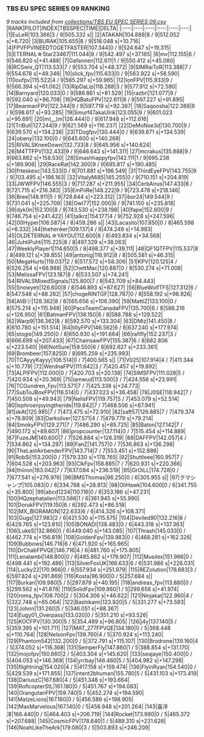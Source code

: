 ### TBS EU SPEC SERIES 09 RANKING
*9 tracks included from [collections/TBS EU SPEC SERIES 09.csv](/collections/TBS%20EU%20SPEC%20SERIES%2009.csv)*
|RANK|PILOT|INDEX|TBSSPEC|TIME|DELTA|
|:---:|:---|:---:|:---:|:---:|---:|
|1|EuLeR|103.366|3 / 9|505.332 s||
|2|ATAKAN|104.888|8 / 9|512.052 s|+6.720|
|3|BURAK|105.655|8 / 9|516.048 s|+10.716|
|4|FPVFPVINEEDTOGETFASTER|107.344|0 / 9|524.647 s|+19.315|
|5|ETERNAL☆Star23467|111.044|9 / 9|542.497 s|+37.165|
|6|mv|112.155|6 / 9|546.820 s|+41.488|
|7|Gafannen|112.611|1 / 9|550.412 s|+45.080|
|8|RCSwix_QT|113.533|7 / 9|553.704 s|+48.372|
|9|SIMRaiToR|113.388|7 / 9|554.678 s|+49.346|
|10|slick_fpv|115.633|0 / 9|563.922 s|+58.590|
|11|loufpv|115.522|4 / 9|565.297 s|+59.965|
|12|IonFPV|115.933|9 / 9|566.394 s|+61.062|
|13|RipDaLip|118.288|3 / 9|577.912 s|+72.580|
|14|Barnyard|120.033|0 / 9|586.861 s|+81.529|
|15|razbri|121.077|9 / 9|592.040 s|+86.708|
|16|HQBatuFPV|122.611|8 / 9|597.227 s|+91.895|
|17|BearmanFPV|122.344|9 / 9|597.719 s|+92.387|
|18|Saqoosha|122.388|9 / 9|598.617 s|+93.285|
|19|Smurf47akaUlrik|123.055|9 / 9|601.023 s|+95.691|
|20|m(__)m|126.444|0 / 9|617.948 s|+112.616|
|21|TriBull|127.244|9 / 9|621.569 s|+116.237|
|22|DeMoNse3d|130.700|9 / 9|639.570 s|+134.238|
|23|TDogfpv|130.444|0 / 9|639.871 s|+134.539|
|24|obeny|132.100|0 / 9|645.600 s|+140.268|
|25|RIVALSKneeDown|132.733|8 / 9|645.956 s|+140.624|
|26|M4TTFPV|132.433|9 / 9|646.643 s|+141.311|
|27|mcrakus|135.888|9 / 9|663.862 s|+158.530|
|28|Smashhappyfpv|142.111|1 / 9|695.238 s|+189.906|
|29|RaceRat|142.300|9 / 9|695.817 s|+190.485|
|30|frteskesc|143.533|0 / 9|701.881 s|+196.549|
|31|ThirdEyeFPV|143.755|9 / 9|703.495 s|+198.163|
|32|VitalyMi85|145.255|0 / 9|710.151 s|+204.819|
|33|JWWFPV|146.555|3 / 9|717.287 s|+211.955|
|34|CerbAirus|147.433|8 / 9|721.715 s|+216.383|
|35|EmPiiRe|148.222|9 / 9|723.478 s|+218.146|
|36|Bree|148.911|5 / 9|728.644 s|+223.312|
|37|ibor24|149.544|9 / 9|731.041 s|+225.709|
|38|Owl77|152.000|6 / 9|741.150 s|+235.818|
|39|dyk0n|152.100|8 / 9|743.530 s|+238.198|
|40|fape|152.600|9 / 9|746.754 s|+241.422|
|41|talkrz|154.177|4 / 9|752.928 s|+247.596|
|42|00Hyper|106.587|4 / 8|459.266 s||
|43|Lacasito|107.850|0 / 8|465.598 s|+6.332|
|44|thehenker|109.137|4 / 8|474.249 s|+14.983|
|45|OLDETERNAL☆YAYOU|112.600|8 / 8|493.834 s|+34.568|
|46|JuhtiPuhti|115.225|8 / 8|497.329 s|+38.063|
|47|WeeklyPlayer1|114.650|5 / 8|498.377 s|+39.111|
|48|QF1QTFPV|115.537|8 / 8|499.121 s|+39.855|
|49|antonig|116.912|8 / 8|505.581 s|+46.315|
|50|MegaHurts|119.037|2 / 8|517.572 s|+58.306|
|51|KPV|120.125|4 / 8|526.254 s|+66.988|
|52|ChettMac|120.887|0 / 8|530.274 s|+71.008|
|53|MelissaFPV|123.187|8 / 8|533.507 s|+74.241|
|54|RIVALSMixedSignals|125.800|7 / 8|543.709 s|+84.443|
|55|Snowyeti|126.600|8 / 8|546.893 s|+87.627|
|56|BlueWolfTFS|127.312|6 / 8|547.548 s|+88.282|
|57|chogeRINTGF|128.787|0 / 8|558.192 s|+98.926|
|58|AliB㋡|128.362|8 / 8|565.656 s|+106.390|
|59|MattiZ|133.100|0 / 8|575.214 s|+115.948|
|60|PacoTeamCanadaFPV|135.700|6 / 8|586.216 s|+126.950|
|61|BatmanFPV|136.150|8 / 8|588.788 s|+129.522|
|62|Warp9|136.362|8 / 8|592.570 s|+133.304|
|63|DMiz|141.450|8 / 8|610.780 s|+151.514|
|64|tillyFPV|146.562|6 / 8|637.240 s|+177.974|
|65|stogie|149.250|0 / 8|650.930 s|+191.664|
|66|rafifly|152.237|3 / 8|666.699 s|+207.433|
|67|ChainsawFPV|155.387|6 / 8|682.806 s|+223.540|
|68|NotSure|159.550|6 / 8|692.627 s|+233.361|
|69|Brombeer|157.825|0 / 8|695.259 s|+235.993|
|70|TCAyyyKayyy|106.514|0 / 7|400.565 s||
|71|V025|107.914|4 / 7|411.344 s|+10.779|
|72|WerdnaFPV|111.642|3 / 7|420.457 s|+19.892|
|73|ALPIFPV|112.000|0 / 7|420.703 s|+20.138|
|74|SIMSFPV|111.028|5 / 7|420.934 s|+20.369|
|75|iamwud|113.500|3 / 7|424.556 s|+23.991|
|76|TCGundren_Fpv|113.571|7 / 7|425.338 s|+24.773|
|77|SubToJBoxFPV|116.514|0 / 7|437.023 s|+36.458|
|78|J0SE|118.942|7 / 7|450.508 s|+49.943|
|79|NelisFPV|119.757|5 / 7|453.079 s|+52.514|
|80|lephroenjoyingtheride|119.842|7 / 7|468.506 s|+67.941|
|81|skAt|125.985|7 / 7|473.475 s|+72.910|
|82|saft57|126.885|7 / 7|479.374 s|+78.809|
|83|Darksilver|127.571|4 / 7|479.779 s|+79.214|
|84|SmokyFPV|129.271|7 / 7|486.290 s|+85.725|
|85|Baton|127.142|7 / 7|490.172 s|+89.607|
|86|propcounter|137.114|0 / 7|515.454 s|+114.889|
|87|FuzeJM|140.600|7 / 7|526.884 s|+126.319|
|88|DAFFPV|142.057|4 / 7|534.862 s|+134.297|
|89|FanZ|141.757|0 / 7|536.863 s|+136.298|
|90|TheLastAirbenderFPV|143.714|7 / 7|553.451 s|+152.886|
|91|RobSi|153.200|0 / 7|579.330 s|+178.765|
|92|Shuttleee|160.957|7 / 7|604.528 s|+203.963|
|93|ClkFpv|158.885|7 / 7|620.931 s|+220.366|
|94|thiiron|163.042|7 / 7|637.084 s|+236.519|
|95|GrOiLL|174.728|0 / 7|677.541 s|+276.976|
|96|BMSThomas|96.250|0 / 6|305.955 s||
|97|クマシャンプ|105.083|0 / 6|334.768 s|+28.813|
|98|OliHawk|104.600|0 / 6|341.755 s|+35.800|
|99|abcd1234|110.116|0 / 6|353.186 s|+47.231|
|100|HQzephatalien|113.566|1 / 6|361.945 s|+55.990|
|101|DorukFPV|119.150|6 / 6|392.473 s|+86.518|
|102|MX_BIGRAMON|122.633|6 / 6|414.326 s|+108.371|
|103|Gugs|127.983|2 / 6|421.530 s|+115.575|
|104|Deviled90|132.216|6 / 6|429.765 s|+123.810|
|105|BONADI|138.483|0 / 6|443.318 s|+137.363|
|106|LukeS|132.866|0 / 6|449.040 s|+143.085|
|107|Thrash|145.033|0 / 6|462.774 s|+156.819|
|108|GoldenFpv|139.983|0 / 6|468.281 s|+162.326|
|109|Bubbows|146.716|6 / 6|471.920 s|+165.965|
|110|DrChabFPVQE|146.716|4 / 6|481.760 s|+175.805|
|111|Lenalambi|148.800|0 / 6|485.862 s|+179.907|
|112|Musilex|151.966|0 / 6|498.441 s|+192.486|
|113|SilverFoxUK|166.633|6 / 6|531.986 s|+226.031|
|114|Lucky22|170.966|0 / 6|557.934 s|+251.979|
|115|REZolution|178.683|3 / 6|597.824 s|+291.869|
|116|Kosta|96.900|0 / 5|257.684 s||
|117|Burkan|109.980|5 / 5|297.879 s|+40.195|
|118|andreas_fpv|113.880|0 / 5|299.562 s|+41.878|
|119|SolidFpv|109.860|1 / 5|299.658 s|+41.974|
|120|roma_fpv|108.700|2 / 5|304.306 s|+46.622|
|121|Ninjakat|122.960|4 / 5|322.748 s|+65.064|
|122|Bashikami|123.920|5 / 5|331.277 s|+73.593|
|123|Johnn|131.260|5 / 5|346.051 s|+88.367|
|124|Eugy01_Overpass|133.020|0 / 5|351.210 s|+93.526|
|125|KOCFPV|130.300|5 / 5|354.489 s|+96.805|
|126|j4y|137.140|5 / 5|359.395 s|+101.711|
|127|MAT_277FPVQE|134.180|0 / 5|368.448 s|+110.764|
|128|NelsonFpv|139.760|4 / 5|370.924 s|+113.240|
|129|Phantom542|132.200|0 / 5|372.791 s|+115.107|
|130|Brodrone|139.160|4 / 5|374.052 s|+116.368|
|131|SemperFly|147.860|1 / 5|388.854 s|+131.170|
|132|mojofpv|150.660|2 / 5|403.304 s|+145.620|
|133|seajaye|150.400|0 / 5|404.053 s|+146.369|
|134|yrrbay|146.460|5 / 5|404.982 s|+147.298|
|135|flightning|154.020|4 / 5|417.158 s|+159.474|
|136|FlyinRyan|154.540|0 / 5|429.539 s|+171.855|
|137|intent2bhuman|155.780|5 / 5|431.103 s|+173.419|
|138|DariuszC|167.680|4 / 5|451.348 s|+193.664|
|139|RoflcopterStL|161.180|0 / 5|451.767 s|+194.083|
|140|OrangutanFPV|159.740|5 / 5|452.274 s|+194.590|
|141|MatzeLions|167.160|0 / 5|456.589 s|+198.905|
|142|MaxMarvelous|167.140|0 / 5|458.948 s|+201.264|
|143|喜洋洋|166.440|0 / 5|464.403 s|+206.719|
|144|Rocket|173.980|0 / 5|465.372 s|+207.688|
|145|CosmicFPV|178.640|1 / 5|489.310 s|+231.626|
|146|NoahLikeTheArk|179.080|3 / 5|503.893 s|+246.209|
